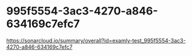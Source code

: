 # 995f5554-3ac3-4270-a846-634169c7efc7
https://sonarcloud.io/summary/overall?id=examly-test_995f5554-3ac3-4270-a846-634169c7efc7
